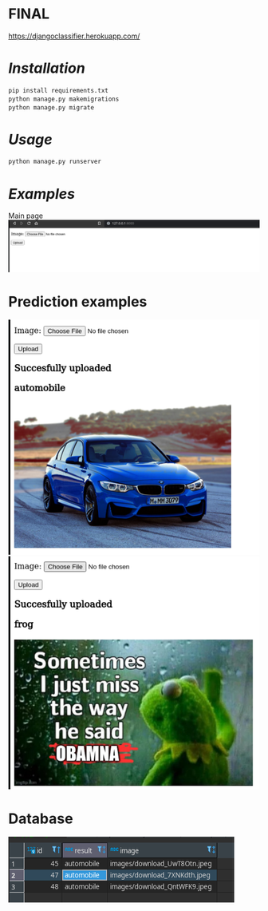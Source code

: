 # FINAL
https://djangoclassifier.herokuapp.com/

# _Installation_
```bash
pip install requirements.txt
python manage.py makemigrations
python manage.py migrate
```
#  _Usage_
```bash
python manage.py runserver
```

# _Examples_
Main page
![alt text](assets/main_page.png)

# Prediction examples

![alt text](assets/predicted_example.png)
![alt text](assets/predicted_example_2.png)

# Database 
![alt text](assets/database.png)


